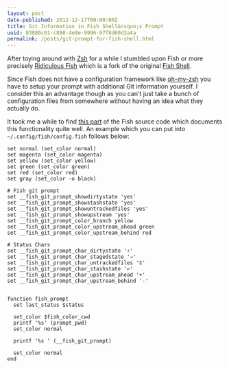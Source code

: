 ```yaml
---
layout: post
date-published: 2012-12-17T00:00:00Z
title: Git Information in Fish Shell&rsquo;s Prompt
uuid: 83080c01-c898-4e8e-9996-97f8d60d3a4a
permalink: /posts/git-prompt-for-fish-shell.html
---
```

After toying around with [Zsh](http://zsh.org) for a while I stumbled upon Fish
or more precisely [Ridiculous Fish](http://ridiculousfish.com/shell)
which is a fork of the original [Fish Shell](http://fishshell.com/).

Since Fish does not have a configuration framework like
[oh-my-zsh](https://github.com/robbyrussell/oh-my-zsh)
you have to setup your prompt with additional Git information yourself.
I consider this an advantage though as you can't just take a bunch of configuration files
from somewhere without having an idea what they actually do.

It took me a while to find [this
part](https://github.com/fish-shell/fish-shell/blob/master/share/functions/__fish_git_prompt.fish) of the Fish source code
which documents this functionality quite well. An example which you can put into
`~/.config/fish/config.fish` follows below:

```
set normal (set_color normal)
set magenta (set_color magenta)
set yellow (set_color yellow)
set green (set_color green)
set red (set_color red)
set gray (set_color -o black)

# Fish git prompt
set __fish_git_prompt_showdirtystate 'yes'
set __fish_git_prompt_showstashstate 'yes'
set __fish_git_prompt_showuntrackedfiles 'yes'
set __fish_git_prompt_showupstream 'yes'
set __fish_git_prompt_color_branch yellow
set __fish_git_prompt_color_upstream_ahead green
set __fish_git_prompt_color_upstream_behind red

# Status Chars
set __fish_git_prompt_char_dirtystate '⚡'
set __fish_git_prompt_char_stagedstate '→'
set __fish_git_prompt_char_untrackedfiles '☡'
set __fish_git_prompt_char_stashstate '↩'
set __fish_git_prompt_char_upstream_ahead '+'
set __fish_git_prompt_char_upstream_behind '-'


function fish_prompt
  set last_status $status

  set_color $fish_color_cwd
  printf '%s' (prompt_pwd)
  set_color normal

  printf '%s ' (__fish_git_prompt)

  set_color normal
end
```

